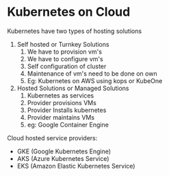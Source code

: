 # Kubernetes on Cloud

Kubernetes have two types of hosting solutions

1) Self hosted or Turnkey Solutions
	1) We have to provision vm's
	2) We have to configure vm's
	3) Self configuration of cluster
	4) Maintenance of vm's need to be done on own
	5) Eg: Kubernetes on AWS using kops or KubeOne
2) Hosted Solutions or Managed Solutions
	1) Kubernetes as services
	2) Provider provisions VMs
	3) Provider Installs kubernetes
	4) Provider maintains VMs
	5) eg: Google Container Engine

Cloud hosted service providers:
- GKE (Google Kubernetes Engine)
- AKS (Azure Kubernetes Service)
- EKS (Amazon Elastic Kubernetes Service)
